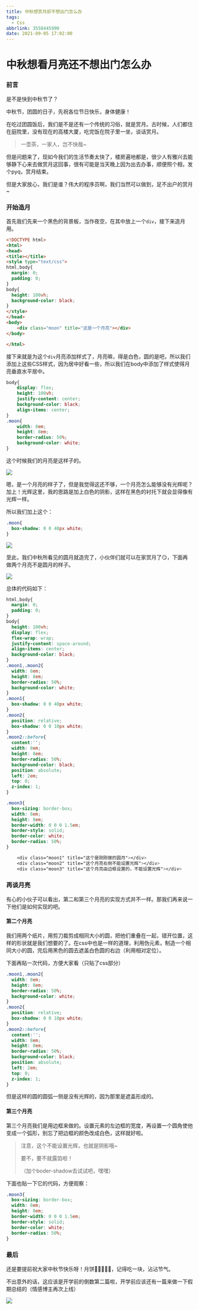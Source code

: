 ```yaml
---
title: 中秋想赏月却不想出门怎么办
tags:
  - Css
abbrlink: 3558445990
date: 2021-09-05 17:02:00
---
```


# 中秋想看月亮还不想出门怎么办

### 前言

是不是快到中秋节了？

中秋节，团圆的日子，先祝各位节日快乐，身体健康！

在吃过团圆饭后，我们是不是还有一个传统的习俗，就是赏月。古时候，人们都住在庭院里，没有现在的高楼大厦，吃完饭在院子里一坐，谈话赏月。

>  一壶茶，一家人，岂不快哉~

但是问题来了，现如今我们的生活节奏太快了，楼房遍地都是，很少人有雅兴去能够静下心来去做赏月这回事，很有可能是当天晚上因为出去办事，顺便照个相，发个pyq，赏月结束。

但是大家放心，我们是谁？伟大的程序员啊，我们当然可以做到，足不出户的赏月~

<!-- more -->

### 开始造月

首先我们先来一个黑色的背景板，当作夜空，在其中放上一个`div`，接下来造月用。

```html
<!DOCTYPE html>
<html>
<head>
<title></title>
<style type="text/css">
html,body{
  margin: 0;
  padding: 0;
}
body{
  height: 100vh;
  background-color: black;
}
</style>
</head>
<body>
	<div class="moon" title="这是一个月亮"></div>
</body>

</html>
```

接下来就是为这个`div`月亮添加样式了，月亮嘛，得是白色，圆的是吧，所以我们添加上这些CSS样式，因为居中好看一些，所以我们在body中添加了样式使得月亮垂直水平居中。

```css
body{
	display: flex;
  	height: 100vh;
  	justify-content: center;
  	background-color: black;
  	align-items: center;
}
.moon{
  	width: 8em;
  	height: 8em;
  	border-radius: 50%;
  	background-color: white;
}
```

这个时候我们的月亮是这样子的。

![](moon.png)

嗯，是一个月亮的样子了，但是我觉得这还不够，一个月亮怎么能够没有光辉呢？加上！光辉这里，我的思路是加上白色的阴影，这样在黑色的衬托下就会显得像有光辉一样。

所以我们加上这个：

```css
.moon{
  box-shadow: 0 0 40px white;
}
```

![](moonLight.png)



至此，我们中秋所看见的圆月就造完了，小伙伴们就可以在家赏月了😏，下面再做两个月亮不是圆月的样子。

![](threeMoon.png)

总体的代码如下：

```css
html,body{
  margin: 0;
  padding: 0;
}
body{
  height: 100vh;
  display: flex;
  flex-wrap: wrap;
  justify-content: space-around;
  align-items: center;
  background-color: black;
}
.moon1,.moon2{
  width: 8em;
  height: 8em;
  border-radius: 50%;
  background-color: white;
}
.moon1{
  box-shadow: 0 0 40px white;
}
.moon2{
  position: relative;
  box-shadow: 0 0 10px white;
}
.moon2::before{
  content:'';
  width: 8em;
  height: 8em;
  border-radius: 50%;
  background-color: black;
  position: absolute;
  left: 2em;
  top: 0;
  z-index: 1;
}

.moon3{
  box-sizing: border-box;
  width: 8em;
  height: 8em;
  border-width: 0 0 0 1.5em;
  border-style: solid;
  border-color: white;
  border-radius: 50%;
}

	<div class="moon1" title="这个是刚刚做的圆月"></div>
	<div class="moon2" title="这个月亮右侧不能设置光辉"></div>
	<div class="moon3" title="这个月亮由边框设置的，不能设置光辉"></div>
```

### 再谈月亮

有心的小伙子可以看出，第二和第三个月亮的实现方式并不一样。那我们再来说一下他们是如何实现的吧。

#### 第二个月亮

我们用两个纸片，用剪刀裁剪成相同大小的圆，把他们重叠在一起，错开位置，这样的形状就是我们想要的了。在css中也是一样的道理，利用伪元素，制造一个相同大小的圆，完后用黑色的圆去遮盖白色圆的右边（利用相对定位）。

下面再贴一次代码，方便大家看（只贴了css部分）

```css
.moon1,.moon2{
  width: 8em;
  height: 8em;
  border-radius: 50%;
  background-color: white;
}
.moon2{
  position: relative;
  box-shadow: 0 0 10px white;
}
.moon2::before{
  content:'';
  width: 8em;
  height: 8em;
  border-radius: 50%;
  background-color: black;
  position: absolute;
  left: 2em;
  top: 0;
  z-index: 1;
}
```

但是这样的圆的圆弧一侧是没有光辉的，因为那里是遮盖形成的。

#### 第三个月亮

第三个月亮我们是用边框来做的。设置元素的左边框的宽度，再设置一个圆角使他变成一个弧形，别忘了把边框的颜色改成白色，这样就好啦。

> 注意，这个不能设置光辉，也就是阴影哦~ 
>
> 要不，要不就露馅啦！
>
> （加个boder-shadow去试试吧，嘿嘿）

下面也贴一下它的代码，方便观察：

```css
.moon3{
  box-sizing: border-box;
  width: 8em;
  height: 8em;
  border-width: 0 0 0 1.5em;
  border-style: solid;
  border-color: white;
  border-radius: 50%;
}
```

### 最后

还是要提前祝大家中秋节快乐呀！月饼🥮🥮🥮🥮🥮，记得吃一块，沾沾节气。

不出意外的话，这应该是开学前的倒数第二篇啦，开学前应该还有一篇来做一下假期总结的（情感博主再次上线）

![](holiday.webp)

